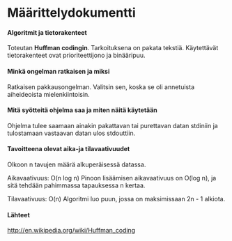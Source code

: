 # Määrittelydokumentti

#### Algoritmit ja tietorakenteet

Toteutan **Huffman codingin**. Tarkoituksena on pakata tekstiä. Käytettävät tietorakenteet ovat prioriteettijono ja binääripuu.

#### Minkä ongelman ratkaisen ja miksi

Ratkaisen pakkausongelman. Valitsin sen, koska se oli annetuista aiheideoista mielenkiintoisin.

#### Mitä syötteitä ohjelma saa ja miten näitä käytetään

Ohjelma tulee saamaan ainakin pakattavan tai purettavan datan stdiniin ja tulostamaan vastaavan datan ulos stdouttiin.

#### Tavoitteena olevat aika-ja tilavaativuudet

Olkoon n tavujen määrä alkuperäisessä datassa.

Aikavaativuus: O(n log n)
Pinoon lisäämisen aikavaativuus on O(log n), ja sitä tehdään pahimmassa tapauksessa n kertaa.

Tilavaativuus: O(n)
Algoritmi luo puun, jossa on maksimissaan 2n - 1 alkiota.

#### Lähteet

http://en.wikipedia.org/wiki/Huffman_coding
